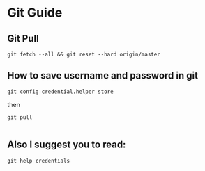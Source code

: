 # Git Guide

## Git Pull

```  Update git repository with the origin/master
git fetch --all && git reset --hard origin/master
```

## How to save username and password in git

```
git config credential.helper store
```

then

``` 
git pull
 
```

## Also I suggest you to read:

```
git help credentials
```
